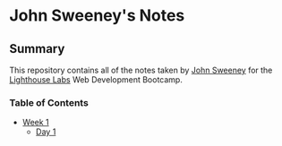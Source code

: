 # John Sweeney's Notes

## Summary
This repository contains all of the notes taken by [John Sweeney](https://github.com/jes2806) for the [Lighthouse Labs](https://www.lighthouselabs.ca) Web Development Bootcamp.

### Table of Contents
* [Week 1](./Week_1)
  * [Day 1](./Week_1/Day_1)